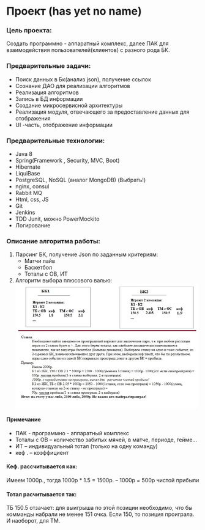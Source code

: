 <h1>  Проект  (has yet no name) </h1>
<h3> Цель проекта:</h3>
<p>Создать программно - аппаратный комплекс, далее ПАК для взаимодействия пользователей(клиентов) с разного рода БК.</p>
<h3> Предварительные задачи:</h3>
<ul>
<li>	Поиск данных в Бк(анализ json), получение ссылок</li>
<li>	Сознание ДАО для реализации алгоритмов</li>
<li>	Реализация алгоритмов</li>
<li>	Запись в БД информации</li>
<li>	Создание микросервисной архитектуры</li>
<li>	Реализация модуля, отвечающего за предоставление данных для отображения</li>
<li>	UI -часть, отображение информации</li>
</ul>
<h3> Предварительные технологии:</h3>
<ul>
<li>	Java 8</li>
<li>	Spring(Framework , Security, MVC, Boot)</li>
<li>	Hibernate</li>
<li>	LiquiBase</li>
<li>	PostgreSQL, NoSQL (аналог MongoDB) (Выбрать!)</li>
<li>	nginx, consul</li>
<li>	Rabbit MQ</li>
<li>	Html, css, JS</li>
<li>	Git</li>
<li>	Jenkins</li>
<li>	TDD Junit, можно PowerMockito</li>
<li>	Логирование</li>
</ul>
<h3> Описание алгоритма работы:</h3>
<ol>
<li> Парсинг БК, получение Json по заданным критериям:
<ul>
<li> Матчи лайв</li>
<li> Баскетбол</li>
<li> Тоталы с ОВ, ИТ</li>
</ul>
</li>
<li> Алгоритм выбора плюсового валью:</li>
<img src="https://github.com/NogGo/parser/raw/master/src/main/resources/algoritm.jpg" alt="альтернативный текст">
</ol>
<h4> Примечание</h4>
<ul>
<li> ПАК - программно - аппаратный комплекс</li> 
<li> Тоталы с ОВ – количество забитых мячей, в матче, периоде, гейме…</li> 
<li> ИТ – индивидуальный тотал (только на одну команду)</li> 
<li> кеф . – коэффициент</li> 
</ul>
<h4> Кеф. рассчитывается как:</h4>
<p> Имеем 1000р., тогда 1000р * 1.5 = 1500р. – 1000р = 500р чистой прибыли</p>
<h4> Тотал расчитывается так: </h4>
<p> ТБ 150.5 отзачает: для выигрыша по этой позиции необходимо, что бы комманды набрали не менее 151 очка.
Если 150, то позиция проиграла. И наоборот, для ТМ.</p>
